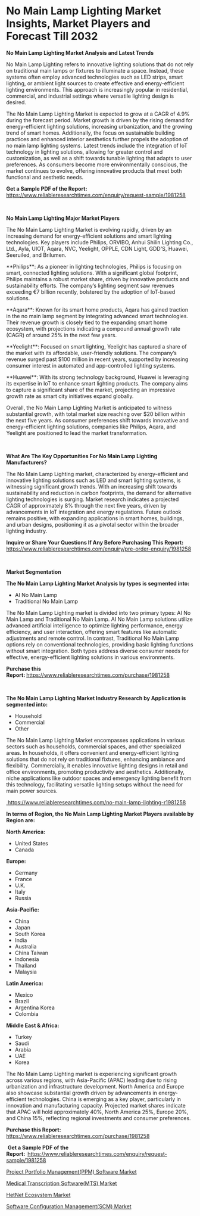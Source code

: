 <p><h1>No Main Lamp Lighting Market Insights, Market Players and Forecast Till 2032</h1></p><p><strong>No Main Lamp Lighting Market Analysis and Latest Trends</strong></p>
<p><p>No Main Lamp Lighting refers to innovative lighting solutions that do not rely on traditional main lamps or fixtures to illuminate a space. Instead, these systems often employ advanced technologies such as LED strips, smart lighting, or ambient light sources to create effective and energy-efficient lighting environments. This approach is increasingly popular in residential, commercial, and industrial settings where versatile lighting design is desired.</p><p>The No Main Lamp Lighting Market is expected to grow at a CAGR of 4.9% during the forecast period. Market growth is driven by the rising demand for energy-efficient lighting solutions, increasing urbanization, and the growing trend of smart homes. Additionally, the focus on sustainable building practices and enhanced interior aesthetics further propels the adoption of no main lamp lighting systems. Latest trends include the integration of IoT technology in lighting solutions, allowing for greater control and customization, as well as a shift towards tunable lighting that adapts to user preferences. As consumers become more environmentally conscious, the market continues to evolve, offering innovative products that meet both functional and aesthetic needs.</p></p>
<p><strong>Get a Sample PDF of the Report:&nbsp;</strong> <a href="https://www.reliableresearchtimes.com/enquiry/request-sample/1981258?utm_campaign=2220&utm_medium=2&utm_source=Github&utm_content=ia&utm_term=11032025&utm_id=no-main-lamp-lighting">https://www.reliableresearchtimes.com/enquiry/request-sample/1981258</a></p>
<p>&nbsp;</p>
<p><strong>No Main Lamp Lighting Major Market Players</strong></p>
<p><p>The No Main Lamp Lighting Market is evolving rapidly, driven by an increasing demand for energy-efficient solutions and smart lighting technologies. Key players include Philips, ORVIBO, Anhui Shilin Lighting Co., Ltd., Ayla, UIOT, Aqara, NVC, Yeelight, OPPLE, CDN Light, GDD'S, Huawei, Seeruiled, and Brilumen.</p><p>**Philips**: As a pioneer in lighting technologies, Philips is focusing on smart, connected lighting solutions. With a significant global footprint, Philips maintains a robust market share, driven by innovative products and sustainability efforts. The company’s lighting segment saw revenues exceeding €7 billion recently, bolstered by the adoption of IoT-based solutions.</p><p>**Aqara**: Known for its smart home products, Aqara has gained traction in the no main lamp segment by integrating advanced smart technologies. Their revenue growth is closely tied to the expanding smart home ecosystem, with projections indicating a compound annual growth rate (CAGR) of around 25% in the next few years.</p><p>**Yeelight**: Focused on smart lighting, Yeelight has captured a share of the market with its affordable, user-friendly solutions. The company’s revenue surged past $100 million in recent years, supported by increasing consumer interest in automated and app-controlled lighting systems.</p><p>**Huawei**: With its strong technology background, Huawei is leveraging its expertise in IoT to enhance smart lighting products. The company aims to capture a significant share of the market, projecting an impressive growth rate as smart city initiatives expand globally.</p><p>Overall, the No Main Lamp Lighting Market is anticipated to witness substantial growth, with total market size reaching over $20 billion within the next five years. As consumer preferences shift towards innovative and energy-efficient lighting solutions, companies like Philips, Aqara, and Yeelight are positioned to lead the market transformation.</p></p>
<p>&nbsp;</p>
<p><strong>What Are The Key Opportunities For No Main Lamp Lighting Manufacturers?</strong></p>
<p><p>The No Main Lamp Lighting market, characterized by energy-efficient and innovative lighting solutions such as LED and smart lighting systems, is witnessing significant growth trends. With an increasing shift towards sustainability and reduction in carbon footprints, the demand for alternative lighting technologies is surging. Market research indicates a projected CAGR of approximately 8% through the next five years, driven by advancements in IoT integration and energy regulations. Future outlook remains positive, with expanding applications in smart homes, buildings, and urban designs, positioning it as a pivotal sector within the broader lighting industry.</p></p>
<p><strong>Inquire or Share Your Questions If Any Before Purchasing This Report:</strong> <a href="https://www.reliableresearchtimes.com/enquiry/pre-order-enquiry/1981258?utm_campaign=2220&utm_medium=2&utm_source=Github&utm_content=ia&utm_term=11032025&utm_id=no-main-lamp-lighting">https://www.reliableresearchtimes.com/enquiry/pre-order-enquiry/1981258</a></p>
<p>&nbsp;</p>
<p><strong>Market Segmentation</strong></p>
<p><strong>The No Main Lamp Lighting Market Analysis by types is segmented into:</strong></p>
<p><ul><li>AI No Main Lamp</li><li>Traditional No Main Lamp</li></ul></p>
<p><p>The No Main Lamp Lighting market is divided into two primary types: AI No Main Lamp and Traditional No Main Lamp. AI No Main Lamp solutions utilize advanced artificial intelligence to optimize lighting performance, energy efficiency, and user interaction, offering smart features like automatic adjustments and remote control. In contrast, Traditional No Main Lamp options rely on conventional technologies, providing basic lighting functions without smart integration. Both types address diverse consumer needs for effective, energy-efficient lighting solutions in various environments.</p></p>
<p><strong>Purchase this Report:&nbsp;</strong><a href="https://www.reliableresearchtimes.com/purchase/1981258?utm_campaign=2220&utm_medium=2&utm_source=Github&utm_content=ia&utm_term=11032025&utm_id=no-main-lamp-lighting">https://www.reliableresearchtimes.com/purchase/1981258</a></p>
<p>&nbsp;</p>
<p><strong>The No Main Lamp Lighting Market Industry Research by Application is segmented into:</strong></p>
<p><ul><li>Household</li><li>Commercial</li><li>Other</li></ul></p>
<p><p>The No Main Lamp Lighting Market encompasses applications in various sectors such as households, commercial spaces, and other specialized areas. In households, it offers convenient and energy-efficient lighting solutions that do not rely on traditional fixtures, enhancing ambiance and flexibility. Commercially, it enables innovative lighting designs in retail and office environments, promoting productivity and aesthetics. Additionally, niche applications like outdoor spaces and emergency lighting benefit from this technology, facilitating versatile lighting setups without the need for main power sources.</p></p>
<p><a href="https://www.reliableresearchtimes.com/no-main-lamp-lighting-r1981258?utm_campaign=2220&utm_medium=2&utm_source=Github&utm_content=ia&utm_term=11032025&utm_id=no-main-lamp-lighting">&nbsp;https://www.reliableresearchtimes.com/no-main-lamp-lighting-r1981258</a></p>
<p><strong>In terms of Region, the No Main Lamp Lighting Market Players available by Region are:</strong></p>
<p>
    <p> <strong> North America: </strong>
        <ul>
            <li>United States</li>
            <li>Canada</li>
        </ul>
        </p> 
    <p> <strong> Europe: </strong>
        <ul>
            <li>Germany</li>
            <li>France</li>
            <li>U.K.</li>
            <li>Italy</li>
            <li>Russia</li>
        </ul>
        </p> 
    <p> <strong> Asia-Pacific: </strong>
        <ul>
            <li>China</li>
            <li>Japan</li>
            <li>South Korea</li>
            <li>India</li>
            <li>Australia</li>
            <li>China Taiwan</li>
            <li>Indonesia</li>
            <li>Thailand</li>
            <li>Malaysia</li>
        </ul>
        </p> 
    <p> <strong> Latin America: </strong>
        <ul>
            <li>Mexico</li>
            <li>Brazil</li>
            <li>Argentina Korea</li>
            <li>Colombia</li>
        </ul>
        </p> 
    <p> <strong> Middle East & Africa: </strong>
        <ul>
            <li>Turkey</li>
            <li>Saudi</li>
            <li>Arabia</li>
            <li>UAE</li>
            <li>Korea</li>
        </ul>
    </p>
    </p>
<p><p>The No Main Lamp Lighting market is experiencing significant growth across various regions, with Asia-Pacific (APAC) leading due to rising urbanization and infrastructure development. North America and Europe also showcase substantial growth driven by advancements in energy-efficient technologies. China is emerging as a key player, particularly in innovation and manufacturing capacity. Projected market shares indicate that APAC will hold approximately 40%, North America 25%, Europe 20%, and China 15%, reflecting regional investments and consumer preferences.</p></p>
<p><strong>Purchase this Report: </strong><a href="https://www.reliableresearchtimes.com/purchase/1981258?utm_campaign=2220&utm_medium=2&utm_source=Github&utm_content=ia&utm_term=11032025&utm_id=no-main-lamp-lighting">https://www.reliableresearchtimes.com/purchase/1981258</a></p>
<p>&nbsp;<strong>Get a Sample PDF of the Report:&nbsp;&nbsp;</strong><a href="https://www.reliableresearchtimes.com/enquiry/request-sample/1981258?utm_campaign=2220&utm_medium=2&utm_source=Github&utm_content=ia&utm_term=11032025&utm_id=no-main-lamp-lighting">https://www.reliableresearchtimes.com/enquiry/request-sample/1981258</a></p>
<p><strong></strong></p>
<p><p><a href="https://github.com/gullattedenna/Market-Research-Report-List-1/blob/main/project-portfolio-managementppm-software-market.md?utm_campaign=2220&utm_medium=2&utm_source=Github&utm_content=ia&utm_term=11032025&utm_id=no-main-lamp-lighting">Project Portfolio Management(PPM) Software Market</a></p><p><a href="https://github.com/AshrafKhan865/Market-Research-Report-List-1/blob/main/medical-transcription-softwaremts-market.md?utm_campaign=2220&utm_medium=2&utm_source=Github&utm_content=ia&utm_term=11032025&utm_id=no-main-lamp-lighting">Medical Transcription Software(MTS) Market</a></p><p><a href="https://github.com/chungwimbu4/Market-Research-Report-List-1/blob/main/hetnet-ecosystem-market.md?utm_campaign=2220&utm_medium=2&utm_source=Github&utm_content=ia&utm_term=11032025&utm_id=no-main-lamp-lighting">HetNet Ecosystem Market</a></p><p><a href="https://github.com/ilonaenterline65/Market-Research-Report-List-1/blob/main/software-configuration-managementscm-market.md?utm_campaign=2220&utm_medium=2&utm_source=Github&utm_content=ia&utm_term=11032025&utm_id=no-main-lamp-lighting">Software Configuration Management(SCM) Market</a></p></p>